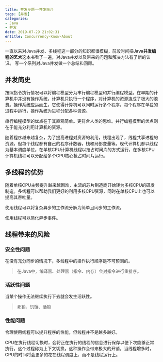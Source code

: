 ```yaml
---
title: 并发专题——并发简介
tags: [并发]
categories:
- Java
- 并发
date: 2019-07-29 21:02:31
entitle: Concurrency-Know-About
---
```

一直以来对Java并发、多线程这一部分的知识都很模糊，前段时间把**Java并发编程的艺术**这本书看了一遍，对Java并发以及带来的问题和解决方法有了新的认识。
写一个系列对Java并发做一个总结和回顾。

<!--more-->

## 并发简史

按照指令执行情况可以将编程模型分为串行编程模型和并行编程模型。在早期的计算机中并没有操作系统，计算机只执行一个程序，对计算机的资源造成了极大的浪费。操作系统应运而生，它使得计算机可以同时运行多个程序，每个程序在单独的进程中运行，操作系统为进程分配各种资源。

串行编程模型的优点在于其直观简单。更符合人类的思维。并行编程模型的优点则在于能充分利用计算机的资源。

随着程序越来越复杂，为了提高进程对资源的利用，线程出现了，线程共享进程的资源，但每个线程都有自己的程序计数器，栈和局部变量等。现代计算机都以线程为基本调度单位，在单核CPU计算机线程以抢占时间片的方式运行，在多核CPU计算机线程可以分配给多个CPU核心抢占时间片运行。

## 多线程的优势

随着单核CPU主频提升越来越困难，主流的芯片制造商开始转为多核CPU的研发制造。多线程可以帮助我们更好的利用多核CPU资源，同时在单核CPU上也可以提高其吞吐量。

使用线程可以将复杂异步的工作流分解为简单且同步的工作流。

使用线程可以简化异步事件。

## 线程带来的风险

### 安全性问题

在没有充分同步的情况下，多线程中的操作执行顺序是不可预测的。

> 在Java中，编译器、处理器（指令、内存）会对指令进行重排序。

### 活跃性问题

当某个操作无法继续执行下去就会发生活跃性。

> 死锁、饥饿、活锁

### 性能问题

合理使用线程可以提升程序的性能，但线程并不是越多越好。

CPU在执行线程切换时，会将正在执行的线程的信息进行保存以便下次能够正常执行，这个过程称为上下文切换，这种操作会带来极大的开销。当线程增多时，CPU的时间将会更多的花在线程调度上，而不是线程运行上。
